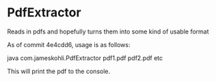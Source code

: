# PdfExtractor
Reads in pdfs and hopefully turns them into some kind of usable format

As of commit 4e4cdd6, usage is as follows:

java com.jameskohli.PdfExtractor pdf1.pdf pdf2.pdf etc

This will print the pdf to the console.
